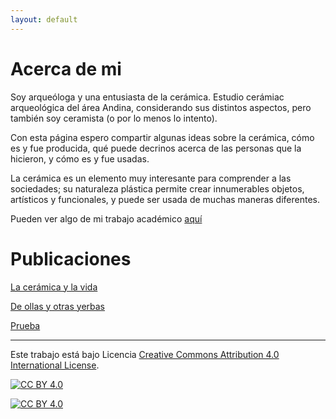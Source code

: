 ```yaml
---
layout: default
---
```


# Acerca de mi

Soy arqueóloga y una entusiasta de la cerámica. Estudio cerámiac arqueológica del área Andina, considerando sus distintos aspectos, pero también soy ceramista (o por lo menos lo intento).

Con esta página espero compartir algunas ideas sobre la cerámica, cómo es y fue producida, qué puede decrinos acerca de las personas que la hicieron, y cómo es y fue usadas.

La cerámica es un elemento muy interesante para comprender a las sociedades; su naturaleza plástica permite crear innumerables objetos, artísticos y funcionales, y puede ser usada de muchas maneras diferentes.

Pueden ver algo de mi trabajo académico [aquí](https://www.researchgate.net/profile/Agustina-Scaro)


# Publicaciones

[La cerámica y la vida](/_posts/2022-10-05-CeramicaVida.md)

[De ollas y otras yerbas](/_posts/2022-10-12-Ollas.md)

[Prueba](/_es/2022-10-19-about.md)

---


Este trabajo está bajo Licencia 
[Creative Commons Attribution 4.0 International License][cc-by].

[![CC BY 4.0][cc-by-shield]][cc-by]

[![CC BY 4.0][cc-by-image]][cc-by]

[cc-by]: http://creativecommons.org/licenses/by/4.0/
[cc-by-image]: https://i.creativecommons.org/l/by/4.0/88x31.png
[cc-by-shield]: https://img.shields.io/badge/License-CC%20BY%204.0-lightgrey.svg
